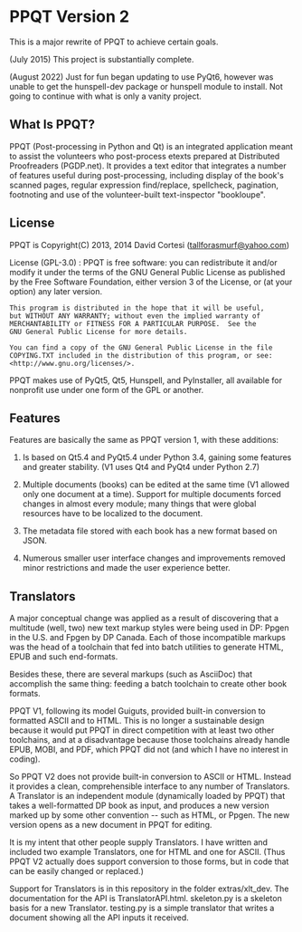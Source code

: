 # PPQT Version 2

This is a major rewrite of PPQT to achieve certain goals.

(July 2015) This project is substantially complete.

(August 2022) Just for fun began updating to use PyQt6, however
was unable to get the hunspell-dev package or hunspell module to
install. Not going to continue with what is only a vanity project.

## What Is PPQT?

PPQT (Post-processing in Python and Qt) is an integrated application
meant to assist the volunteers who post-process etexts prepared at
Distributed Proofreaders (PGDP.net).
It provides a text editor that integrates a number of features useful
during post-processing, including display of the book's scanned pages,
regular expression find/replace, spellcheck, pagination, footnoting and
use of the volunteer-built text-inspector "bookloupe".

## License

PPQT is Copyright(C) 2013, 2014 David Cortesi (tallforasmurf@yahoo.com)

License (GPL-3.0) :
    PPQT is free software: you can redistribute it and/or modify
    it under the terms of the GNU General Public License as published by
    the Free Software Foundation, either version 3 of the License, or
    (at your option) any later version.

    This program is distributed in the hope that it will be useful,
    but WITHOUT ANY WARRANTY; without even the implied warranty of
    MERCHANTABILITY or FITNESS FOR A PARTICULAR PURPOSE.  See the
    GNU General Public License for more details.

    You can find a copy of the GNU General Public License in the file
    COPYING.TXT included in the distribution of this program, or see:
    <http://www.gnu.org/licenses/>.

PPQT makes use of PyQt5, Qt5, Hunspell, and PyInstaller, all available
for nonprofit use under one form of the GPL or another.

## Features

Features are basically the same as PPQT version 1, with these additions:

1. Is based on Qt5.4 and PyQt5.4 under Python 3.4, gaining some features and
greater stability. (V1 uses Qt4 and PyQt4 under Python 2.7)

2. Multiple documents (books) can be edited at the same time (V1 allowed only
one document at a time). Support for multiple documents forced changes in
almost every module; many things that were global resources have to be
localized to the document.

3. The metadata file stored with each book has a new format based on JSON.

4. Numerous smaller user interface changes and improvements removed minor
restrictions and made the user experience better.

## Translators

A major conceptual change was applied as a result of discovering that a multitude
(well, two) new text markup styles were being used in DP: Ppgen in the U.S. and Fpgen
by DP Canada. Each of those incompatible markups was the head of a toolchain that
fed into batch utilities to generate HTML, EPUB and such end-formats.

Besides these, there are several markups (such as AsciiDoc) that accomplish the
same thing: feeding a batch toolchain to create other book formats.

PPQT V1, following its model Guiguts, provided built-in conversion to
formatted ASCII and to HTML. This is no longer a sustainable design because
it would put PPQT in direct competition with at least two other toolchains,
and at a disadvantage because those toolchains already handle EPUB, MOBI, and
PDF, which PPQT did not (and which I have no interest in coding).

So PPQT V2 does not provide built-in conversion to ASCII or HTML. Instead it
provides a clean, comprehensible interface to any number of Translators. A
Translator is an independent module (dynamically loaded by PPQT) that takes a
well-formatted DP book as input, and produces a new version marked up by some
other convention -- such as HTML, or Ppgen. The new version opens as a new
document in PPQT for editing.

It is my intent that other people supply Translators. I have written and
included two example Translators, one for HTML and one for ASCII. (Thus PPQT
V2 actually does support conversion to those forms, but in code that can be
easily changed or replaced.)

Support for Translators is in this repository in the folder extras/xlt_dev.
The documentation for the API is TranslatorAPI.html. skeleton.py is a
skeleton basis for a new Translator. testing.py is a simple translator that
writes a document showing all the API inputs it received.

